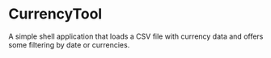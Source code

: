 # CurrencyTool
A simple shell application that loads a CSV file with currency data and offers some filtering by date or currencies.
